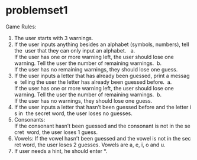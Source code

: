 # problemset1


Game Rules: 
 
1. The user starts with 3 warnings. 
2. If the user inputs anything besides an alphabet (symbols, numbers), tell the 
user that they can only input an alphabet.  
a. If the user has one or more warning left, the user should lose one 
warning. Tell the user the number of remaining warnings. 
b. If the user has no remaining warnings, they should lose one guess. 
3. If the user inputs a letter that has already been guessed, print a message 
telling the user the letter has already been guessed before. 
a. If the user has one or more warning left, the user should lose one 
warning. Tell the user the number of remaining warnings. 
b. If the user has no warnings, they should lose one guess. 
4. If the user inputs a letter that hasn’t been guessed before and the letter is in 
the secret word, the user loses no guesses. 
5. Consonants: If the consonant hasn’t been guessed and the consonant is not in the secret 
word, the user loses 1 guess.  
6. Vowels: If the vowel hasn’t been guessed and the vowel is not in the secret 
word, the user loses 2 guesses. Vowels are a, e, i, o and u.
7. If user needs a hint, he should enter *.
